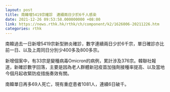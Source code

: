 ```yaml
---
layout: post
title: 南韓增5419宗確診　連續兩日少於6千人感染
date: 2021-12-26 09:53:58.000000000 +08:00
link: https://news.rthk.hk/rthk/ch/component/k2/1626006-20211226.htm
categories: rthk
---
```


南韓過去一日新增5419宗新型肺炎確診，數字連續兩日少於6千宗，單日確診亦比前一日、以及上周同日分別少400多及800多宗。

新增個案中，有33宗是變種病毒Omicron的病例，累計涉及376宗。韓聯社報道，新確診數字回落，主要是因為老人群體新冠疫苗加強劑接種率提高、以及當地今個月起收緊防疫措施奏效有關。

南韓單日再多69人死亡，現有重症患者1081人，連續6日破千。
